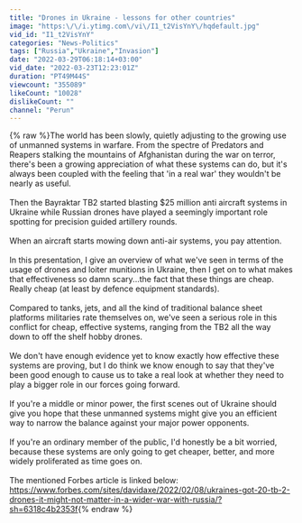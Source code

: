 ```yaml
---
title: "Drones in Ukraine - lessons for other countries"
image: "https:\/\/i.ytimg.com\/vi\/I1_t2VisYnY\/hqdefault.jpg"
vid_id: "I1_t2VisYnY"
categories: "News-Politics"
tags: ["Russia","Ukraine","Invasion"]
date: "2022-03-29T06:18:14+03:00"
vid_date: "2022-03-23T12:23:01Z"
duration: "PT49M44S"
viewcount: "355089"
likeCount: "10028"
dislikeCount: ""
channel: "Perun"
---
```

{% raw %}The world has been slowly, quietly adjusting to the growing use of unmanned systems in warfare. From the spectre of Predators and Reapers stalking the mountains of Afghanistan during the war on terror, there's been a growing appreciation of what these systems can do, but it's always been coupled with the feeling that 'in a real war' they wouldn't be nearly as useful. <br /><br />Then the Bayraktar TB2 started blasting $25 million anti aircraft systems in Ukraine while Russian drones have played a seemingly important role spotting for precision guided artillery rounds. <br /><br />When an aircraft starts mowing down anti-air systems, you pay attention.<br /><br />In this presentation, I give an overview of what we've seen in terms of the usage of drones and loiter munitions in Ukraine, then I get on to what makes that effectiveness so damn scary...the fact that these things are cheap. Really cheap (at least by defence equipment standards). <br /><br />Compared to tanks, jets, and all the kind of traditional balance sheet platforms militaries rate themselves on, we've seen a serious role in this conflict for cheap, effective systems, ranging from the TB2 all the way down to off the shelf hobby drones. <br /><br />We don't have enough evidence yet to know exactly how effective these systems are proving, but I do think we know enough to say that they've been good enough to cause us to take a real look at whether they need to play a bigger role in our forces going forward. <br /><br />If you're a middle or minor power, the first scenes out of Ukraine should give you hope that these unmanned systems might give you an efficient way to narrow the balance against your major power opponents. <br /><br />If you're an ordinary member of the public, I'd honestly be a bit worried, because these systems are only going to get cheaper, better, and more widely proliferated as time goes on.<br /><br />The mentioned Forbes article is linked below: <br /><a rel="nofollow" target="blank" href="https://www.forbes.com/sites/davidaxe/2022/02/08/ukraines-got-20-tb-2-drones-it-might-not-matter-in-a-wider-war-with-russia/?sh=6318c4b2353f">https://www.forbes.com/sites/davidaxe/2022/02/08/ukraines-got-20-tb-2-drones-it-might-not-matter-in-a-wider-war-with-russia/?sh=6318c4b2353f</a>{% endraw %}
